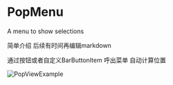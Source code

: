 # PopMenu
A menu to show selections

简单介绍 后续有时间再编辑markdown

通过按钮或者自定义BarButtonItem 呼出菜单 自动计算位置

![PopViewExample](rxpopview.png "PopViewExample")
